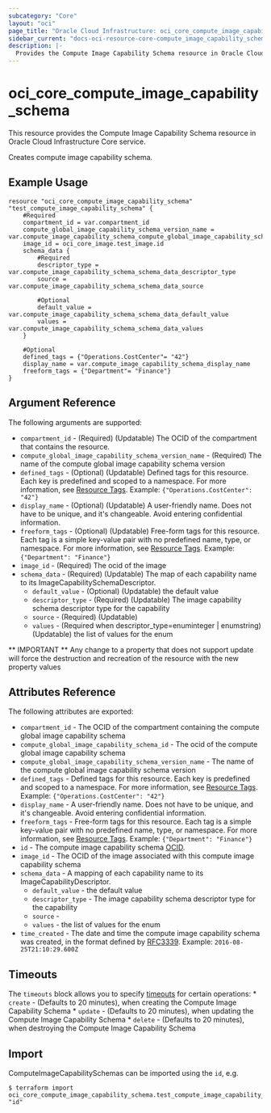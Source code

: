 ```yaml
---
subcategory: "Core"
layout: "oci"
page_title: "Oracle Cloud Infrastructure: oci_core_compute_image_capability_schema"
sidebar_current: "docs-oci-resource-core-compute_image_capability_schema"
description: |-
  Provides the Compute Image Capability Schema resource in Oracle Cloud Infrastructure Core service
---
```


# oci_core_compute_image_capability_schema
This resource provides the Compute Image Capability Schema resource in Oracle Cloud Infrastructure Core service.

Creates compute image capability schema.


## Example Usage

```hcl
resource "oci_core_compute_image_capability_schema" "test_compute_image_capability_schema" {
	#Required
	compartment_id = var.compartment_id
	compute_global_image_capability_schema_version_name = var.compute_image_capability_schema_compute_global_image_capability_schema_version_name
	image_id = oci_core_image.test_image.id
	schema_data {
		#Required
		descriptor_type = var.compute_image_capability_schema_schema_data_descriptor_type
		source = var.compute_image_capability_schema_schema_data_source

		#Optional
		default_value = var.compute_image_capability_schema_schema_data_default_value
		values = var.compute_image_capability_schema_schema_data_values
	}

	#Optional
	defined_tags = {"Operations.CostCenter"= "42"}
	display_name = var.compute_image_capability_schema_display_name
	freeform_tags = {"Department"= "Finance"}
}
```

## Argument Reference

The following arguments are supported:

* `compartment_id` - (Required) (Updatable) The OCID of the compartment that contains the resource.
* `compute_global_image_capability_schema_version_name` - (Required) The name of the compute global image capability schema version 
* `defined_tags` - (Optional) (Updatable) Defined tags for this resource. Each key is predefined and scoped to a namespace. For more information, see [Resource Tags](https://docs.cloud.oracle.com/iaas/Content/General/Concepts/resourcetags.htm).  Example: `{"Operations.CostCenter": "42"}` 
* `display_name` - (Optional) (Updatable) A user-friendly name. Does not have to be unique, and it's changeable. Avoid entering confidential information. 
* `freeform_tags` - (Optional) (Updatable) Free-form tags for this resource. Each tag is a simple key-value pair with no predefined name, type, or namespace. For more information, see [Resource Tags](https://docs.cloud.oracle.com/iaas/Content/General/Concepts/resourcetags.htm).  Example: `{"Department": "Finance"}` 
* `image_id` - (Required) The ocid of the image 
* `schema_data` - (Required) (Updatable) The map of each capability name to its ImageCapabilitySchemaDescriptor.
	* `default_value` - (Optional) (Updatable) the default value
	* `descriptor_type` - (Required) (Updatable) The image capability schema descriptor type for the capability 
	* `source` - (Required) (Updatable) 
	* `values` - (Required when descriptor_type=enuminteger | enumstring) (Updatable) the list of values for the enum


** IMPORTANT **
Any change to a property that does not support update will force the destruction and recreation of the resource with the new property values

## Attributes Reference

The following attributes are exported:

* `compartment_id` - The OCID of the compartment containing the compute global image capability schema 
* `compute_global_image_capability_schema_id` - The ocid of the compute global image capability schema 
* `compute_global_image_capability_schema_version_name` - The name of the compute global image capability schema version 
* `defined_tags` - Defined tags for this resource. Each key is predefined and scoped to a namespace. For more information, see [Resource Tags](https://docs.cloud.oracle.com/iaas/Content/General/Concepts/resourcetags.htm).  Example: `{"Operations.CostCenter": "42"}` 
* `display_name` - A user-friendly name. Does not have to be unique, and it's changeable. Avoid entering confidential information. 
* `freeform_tags` - Free-form tags for this resource. Each tag is a simple key-value pair with no predefined name, type, or namespace. For more information, see [Resource Tags](https://docs.cloud.oracle.com/iaas/Content/General/Concepts/resourcetags.htm).  Example: `{"Department": "Finance"}` 
* `id` - The compute image capability schema [OCID](https://docs.cloud.oracle.com/iaas/Content/General/Concepts/identifiers.htm).
* `image_id` - The OCID of the image associated with this compute image capability schema 
* `schema_data` - A mapping of each capability name to its ImageCapabilityDescriptor.
	* `default_value` - the default value
	* `descriptor_type` - The image capability schema descriptor type for the capability 
	* `source` - 
	* `values` - the list of values for the enum
* `time_created` - The date and time the compute image capability schema was created, in the format defined by [RFC3339](https://tools.ietf.org/html/rfc3339).  Example: `2016-08-25T21:10:29.600Z` 

## Timeouts

The `timeouts` block allows you to specify [timeouts](https://registry.terraform.io/providers/hashicorp/oci/latest/docs/guides/changing_timeouts) for certain operations:
	* `create` - (Defaults to 20 minutes), when creating the Compute Image Capability Schema
	* `update` - (Defaults to 20 minutes), when updating the Compute Image Capability Schema
	* `delete` - (Defaults to 20 minutes), when destroying the Compute Image Capability Schema


## Import

ComputeImageCapabilitySchemas can be imported using the `id`, e.g.

```
$ terraform import oci_core_compute_image_capability_schema.test_compute_image_capability_schema "id"
```

